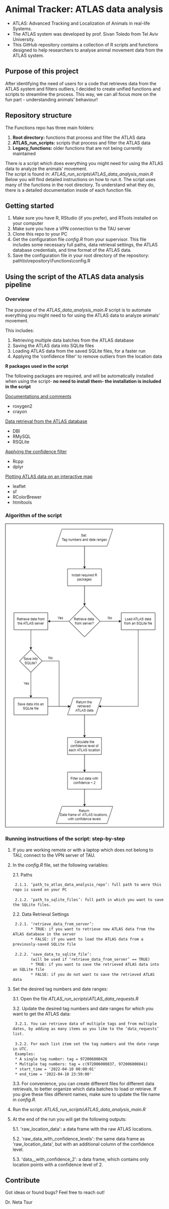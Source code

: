 # Animal Tracker: ATLAS data analysis
*	ATLAS: Advanced Tracking and Localization of Animals in real-life Systems.
*	The ATLAS system was developed by prof. Sivan Toledo from Tel Aviv University.
*	This GitHub repository contains a collection of R scripts and functions designed to help researchers to analyse animal movement data from the ATLAS system.

## Purpose of this project
After identifying the need of users for a code that retrieves data from the ATLAS system and filters outliers, I decided to create unified functions and scripts to streamline the process. This way, we can all focus more on the fun part - understanding animals’ behaviour!

## Repository structure
The Functions repo has three main folders:
1. **Root directory:** functions that process and filter the ATLAS data 
2. **ATLAS_run_scripts:** scripts that process and filter the ATLAS data
3. **Legacy_functions:** older functions that are not being currently maintained

There is a script which does everything you might need for using the ATLAS data to analyze the animals’ movement.  
The script is found in: _ATLAS_run_scripts\\ATLAS_data_analysis_main.R_
Below you will find detailed instructions on how to run it.
The script uses many of the functions in the root directory. To understand what they do, there is a detailed documentation inside of each function file.

## Getting started
1. Make sure you have R, RStudio (if you prefer), and RTools installed on your computer
2. Make sure you have a VPN connection to the TAU server
3. Clone this repo to your PC
4. Get the configuration file _config.R_  from your supervisor. This file includes some necessary full paths, data retrieval settings, the ATLAS database credentials, and time format of the ATLAS data.
5. Save the configuration file in your root directory of the repository: path\\to\\repository\\Functions\\config.R

## Using the script of the ATLAS data analysis pipeline

### Overview

The purpose of the _ATLAS_data_analysis_main.R_ script is to automate everything you might need to for using the ATLAS data to analyze animals’ movement.  

This includes:
1.	Retrieving multiple data batches from the ATLAS database
2.	Saving the ATLAS data into SQLite files
3.	Loading ATLAS data from the saved SQLite files, for a faster run
4.	Applying the ‘confidence filter’ to remove outliers from the location data

**R packages used in the script**  

The following packages are required, and will be automatically installed when using the script- **no need to install them- the installation is included in the script**

<u>Documentations and comments</u>
* roxygen2
*	crayon

<u>Data retrieval from the ATLAS database</u>
*	DBI
*	RMySQL
*	RSQLite

<u>Applying the confidence filter</u>
*	Rcpp
*	dplyr

<u>Plotting ATLAS data on an interactive map</u>
*	leaflet
*	sf
*	RColorBrewer
*	htmltools

### Algorithm of the script

![Algorithm Chart of the script ATLAS_data_analysis_main.R](ATLAS_run_scripts/ATLAS_data_analysis_main_algorithm_scheme.png)

### Running instructions of the script: step-by-step

1. If you are working remote or with a laptop which does not belong to TAU, connect to the VPN server of TAU.

2. In the _config.R_ file, set the following variables:
   
   2.1. Paths
        
        2.1.1. ‘path_to_atlas_data_analysis_repo’: full path to were this repo is saved on your PC
        
        2.1.2. ‘path_to_sqlite_files’: full path in which you want to save the SQLite files.
   
   2.2. Data Retrieval Settings
        
        2.2.1. ‘retrieve_data_from_server’:
               * TRUE: if you want to retrieve new ATLAS data from the ATLAS database in the server
               * FALSE: if you want to load the ATLAS data from a previously-saved SQLite file
        
        2.2.2. ‘save_data_to_sqlite_file’: 
               (will be used if ‘retrieve_data_from_server’ == TRUE)
               * TRUE: if you want to save the retrieved ATLAS data into an SQLite file
               * FALSE: if you do not want to save the retrieved ATLAS data

3. Set the desired tag numbers and date ranges:
   
   3.1. Open the file _ATLAS_run_scripts\\ATLAS_data_requests.R_
   
   3.2. Update the desired tag numbers and date ranges for which you want to get the ATLAS data:
        
        3.2.1. You can retrieve data of multiple tags and from multiple dates, by adding as many items as you like to the ‘data_requests’ list.
        
        3.2.2. For each list item set the tag numbers and the date range in UTC. 
        Examples:
        * A single tag number: tag = 972006000426
        * Multiple tag numbers: tag = c(972006000837, 972006000841)
        * start_time = '2022-04-10 00:00:01'
        * end_time = '2022-04-10 23:59:00'
   
   3.3. For convenience, you can create different files for different data retrievals, to better organize which data batches to load or retrieve. If you give these files different names, make sure to update the file name in _config.R_.

4. Run the script: _ATLAS_run_scripts\\ATLAS_data_analysis_main.R_

5. At the end of the run you will get the following outputs:

   5.1. 'raw_location_data': a data frame with the raw ATLAS locations.
   
   5.2. 'raw_data_with_confidence_levels': the same data frame as 'raw_location_data', but with an additional column of the confidence level.
   
   5.3. 'data__with_confidence_2': a data frame, which contains only location points with a confidence level of 2.

## Contribute
Got ideas or found bugs? Feel free to reach out!

Dr. Neta Tsur
